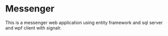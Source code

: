 # Messenger
This is a messenger web application using entity framework and sql server and wpf client with signalr.
